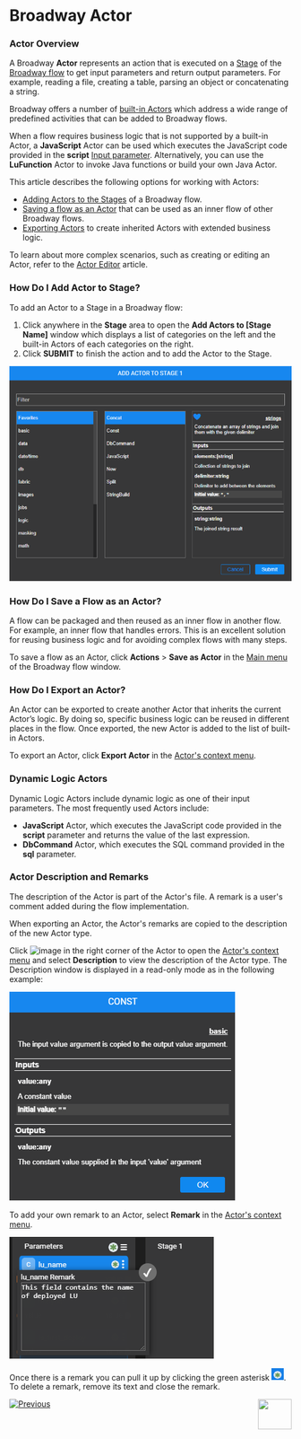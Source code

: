# Broadway Actor

### Actor Overview

A Broadway  **Actor** represents an action that is executed on a [Stage](19_broadway_flow_stages.md) of the [Broadway flow](02a_broadway_flow_overview.md) to get input parameters and return output parameters. For example, reading a file, creating a table, parsing an object or concatenating a string.

Broadway offers a number of [built-in Actors](04_built_in_actor_types.md) which address a wide range of predefined activities that can be added to Broadway flows.

When a flow requires business logic that is not supported by a built-in Actor, a **JavaScript** Actor can be used which executes the JavaScript code provided in the **script** [Input parameter](/articles/19_Broadway/03_broadway_actor_window.md#data-input-parameters). Alternatively, you can use the **LuFunction** Actor to invoke Java functions or build your own Java Actor.

This article describes the following options for working with Actors:
- [Adding Actors to the Stages](03_broadway_actor.md#how-do-i-add-actor-to-stage) of a Broadway flow.
- [Saving a flow as an Actor](03_broadway_actor.md#how-do-i-save-flow-as-actor) that can be used as an inner flow of other Broadway flows.
- [Exporting Actors](03_broadway_actor.md#how-do-i-export-an-actor) to create inherited Actors with extended business logic. 

To learn about more complex scenarios, such as creating or editing an Actor, refer to the [Actor Editor](28_actor_editor.md) article. 

### How Do I Add Actor to Stage?

To add an Actor to a Stage in a Broadway flow:
1.  Click anywhere in the **Stage** area to open the **Add Actors to [Stage Name]** window which displays a list of categories on the left and the built-in Actors of each categories on the right.
2.  Click **SUBMIT** to finish the action and to add the Actor to the Stage.


![image](images/99_04_01_add_actor.PNG)

### How Do I Save a Flow as an Actor?
A flow can be packaged and then reused as an inner flow in another flow. For example, an inner flow that handles errors. This is an excellent solution for reusing business logic and for avoiding complex flows with many steps.

To save a flow as an Actor, click **Actions** > **Save as Actor** in the [Main menu](18_broadway_flow_window.md#main-menu) of the Broadway flow window.

### How Do I Export an Actor?

An Actor can be exported to create another Actor that inherits the current Actor’s logic. By doing so, specific business logic can be reused in different places in the flow. Once exported, the new Actor is added to the list of built-in Actors.

To export an Actor, click **Export Actor** in the [Actor's context menu](18_broadway_flow_window.md#actor-context-menu).

### Dynamic Logic Actors

Dynamic Logic Actors include dynamic logic as one of their input parameters. The most frequently used Actors include:

- **JavaScript** Actor, which executes the JavaScript code provided in the **script** parameter and returns the value of the last expression.
- **DbCommand** Actor, which executes the SQL command provided in the **sql** parameter.

### Actor Description and Remarks

The description of the Actor is part of the Actor's file. A remark is a user's comment added during the flow implementation.

When exporting an Actor, the Actor's remarks are copied to the description of the new Actor type.

Click ![image](images/99_19_dots.PNG) in the right corner of the Actor to open the [Actor's context menu](18_broadway_flow_window.md#actor-context-menu) and select **Description** to view the description of the Actor type. The Description window is displayed in a read-only mode as in the following example:

![image](images/99_03_actor_desc.PNG)

To add your own remark to an Actor, select **Remark** in the [Actor's context menu](18_broadway_flow_window.md#actor-context-menu). 

<img src="images/99_03_actor_remark.PNG" alt="image"  />

Once there is a remark you can pull it up by clicking the green asterisk <img src="images/asterisk.png" style="zoom:80%;" />. To delete a remark, remove its text and close the remark. 

[![Previous](/articles/images/Previous.png)](02a_broadway_flow_overview.md)[<img align="right" width="60" height="54" src="/articles/images/Next.png">](03_broadway_actor_window.md)
